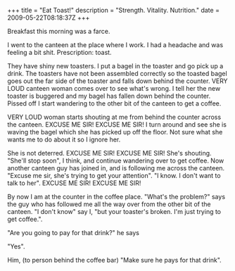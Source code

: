 +++
title = "Eat Toast!"
description = "Strength. Vitality. Nutrition."
date = 2009-05-22T08:18:37Z
+++


Breakfast this morning was a farce.

I went to the canteen at the place where I work. I had a headache and
was feeling a bit shit. Prescription: toast.

They have shiny new toasters. I put a bagel in the toaster and go pick
up a drink. The toasters have not been assembled correctly so the
toasted bagel goes out the far side of the toaster and falls down
behind the counter. VERY LOUD canteen woman comes over to see what's
wrong. I tell her the new toaster is buggered and my bagel has fallen
down behind the counter. Pissed off I start wandering to the other bit
of the canteen to get a coffee.

VERY LOUD woman starts shouting at me from behind the counter across
the canteen. EXCUSE ME SIR! EXCUSE ME SIR! I turn around and see she is
waving the bagel which she has picked up off the floor. Not sure what
she wants me to do about it so I ignore her.

She is not deterred. EXCUSE ME SIR! EXCUSE ME SIR! She's shouting.
"She'll stop soon", I think, and continue wandering over to get coffee.
Now another canteen guy has joined in, and is following me across the
canteen. "Excuse me sir, she's trying to get your attention". "I know.
I don't want to talk to her". EXCUSE ME SIR! EXCUSE ME SIR!

By now I am at the counter in the coffee place. "What's the problem?"
says the guy who has followed me all the way over from the other bit of
the canteen. "I don't know" say I, "but your toaster's broken. I'm just
trying to get coffee.".

"Are you going to pay for that drink?" he says

"Yes".

Him, (to person behind the coffee bar) "Make sure he pays for that
drink".

[1]: http://www.uncarved.com/articles/toast
[2]: http://www.uncarved.com/
[3]: http://www.uncarved.com/articles/contact
[4]: http://www.uncarved.com/login/
[5]: http://www.uncarved.com/tags/thoughts
